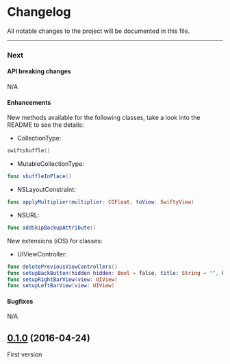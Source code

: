 # Changelog

All notable changes to the project will be documented in this file.

---

### Next

#### API breaking changes

N/A
 
#### Enhancements

New methods available for the following classes, take a look into the README to see the details:

   
   - CollectionType:

```swift
swiftshuffle()
```


   - MutableCollectionType:

```swift
func shuffleInPlace()
```

   - NSLayoutConstraint:

```swift
func applyMultiplier(multiplier: CGFloat, toView: SwiftyView)
```

   - NSURL:

```swift
func addSkipBackupAttribute()
```

New extensions (iOS) for classes:

   - UIViewController:
   
```swift
func deletePreviousViewControllers()
func setupBackButton(hidden hidden: Bool = false, title: String = "", backIndicatorImage: UIImage? = nil, tintColor: UIColor? = UIColor.whiteColor())
func setupRightBarView(view: UIView)
func setupLeftBarView(view: UIView)
```

#### Bugfixes

N/A

## [0.1.0](https://github.com/tbaranes/SwiftyUtils/releases/tag/0.1.0) (2016-04-24)

First version